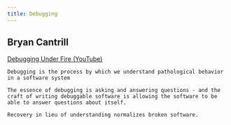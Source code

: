 ```yaml
---
title: Debugging
---
```


## Bryan Cantrill

[Debugging Under Fire (YouTube)](https://www.youtube.com/watch?v=30jNsCVLpAE)

``Debugging is the process by which we understand pathological behavior in a software system``

``The essence of debugging is asking and answering questions - and the craft of writing debuggable software is allowing the software to be able to answer questions about itself.``

``Recovery in lieu of understanding normalizes broken software.``

